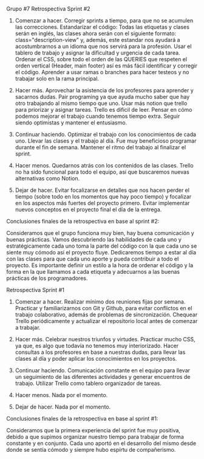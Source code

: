 Grupo #7
Retrospectiva Sprint #2
1. Comenzar a hacer.
	Corregir sprints a tiempo, para que no se acumulen las correcciones.
	Estandarizar el código: Todas las etiquetas y clases serán en inglés, las clases ahora serán con el siguiente formato: class="description-view" y, además, este estandar nos ayudará a acostumbrarnos a un idioma que nos servirá para la profesión.
	Usar el tablero de trabajo y asignar la dificultad y urgencia de cada tarea.
	Ordenar el CSS, sobre todo el orden de las QUERIES que respeten el orden vertical (Header, main footer) así es más fácil identificar y corregir el código.
	Aprender a usar ramas o branches para hacer testeos y no trabajar solo en la rama principal.

2. Hacer más. 
	Aprovechar la asistencia de los profesores para aprender y sacarnos dudas.
	Pair programing ya que ayuda mucho saber que hay otro trabajando al mismo tiempo que uno. 
	Usar más notion que trello para priorizar y asignar tareas. Trello es dificil de leer.
	Pensar en cómo podemos mejorar el trabajo cuando tenemos tiempo extra.
	Seguir siendo optimistas y mantener el entusiasmo.

3. Continuar haciendo.
	Optimizar el trabajo con los conocimientos de cada uno.
	Llevar las clases y el trabajo al día.
	Fue muy beneficioso programar durante el fin de semana.
	Mantener el ritmo del trabajo al finalizar el sprint.

4. Hacer menos.
	Quedarnos atrás con los contenidos de las clases.
	Trello no ha sido funcional para todo el equipo, así que buscaremos nuevas alternativas como Notion.

5. Dejar de hacer.
	Evitar focalizarse en detalles que nos hacen perder el tiempo (sobre todo en los momentos que hay poco tiempo) y focalizar en los aspectos más fuertes del proyecto primero.
	Evitar implementar nuevos conceptos en el proyecto final el día de la entrega.

Conclusiones finales de la retrospectiva en base al sprint #2:

Consideramos que el grupo funciona muy bien, hay buena comunicación y buenas prácticas. Vamos descubriendo las habilidades de cada uno y estratégicamente cada uno toma la parte del código con la que cada uno se siente muy cómodo así el proyecto fluye. Dedicaremos tiempo a estar al día con las clases para que cada uno aporte y pueda contribuir a todo el proyecto. Es importante definir un estilo a la hora de ordenar el código y la forma en la que llamamos a cada etiqueta y adecuarnos a las buenas prácticas de los programadores.



Retrospectiva Sprint #1

1. Comenzar a hacer.
	Realizar mínimo dos reuniones fijas por semana.
	Practicar y familiarizarnos con Git y Github, para evitar conflictos en el trabajo colaborativo, además de problemas de sincronización.
	Chequear Trello periódicamente y actualizar el repositorio local antes de comenzar a trabajar.

2. Hacer más.
	Celebrar nuestros triunfos y virtudes. 
	Practicar mucho CSS, ya que, es algo que todavía no tenemos muy interiorizado.
	Hacer consultas a los profesores en base a nuestras dudas, para llevar las clases al día y poder aplicar los conocimientos en los proyectos.

3. Continuar haciendo.
	Comunicación constante en el equipo para llevar un seguimiento de las diferentes actividades y generar encuentros de trabajo.
	Utilizar Trello como tablero organizador de tareas.

4. Hacer menos.
	Nada por el momento.
5. Dejar de hacer.
	Nada por el momento.

Conclusiones finales de la retrospectiva en base al sprint #1:

Consideramos que la primera experiencia del sprint fue muy positiva, debido a que supimos organizar nuestro tiempo para trabajar de forma constante y en conjunto. Cada uno aportó en el desarrollo del mismo desde donde se sentía cómodo y siempre hubo espírtu de compañerismo.

